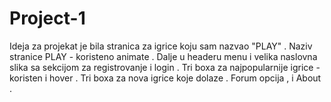 # Project-1
Ideja za projekat je bila stranica za igrice koju sam nazvao "PLAY" .
Naziv stranice PLAY - koristeno animate .
Dalje u headeru menu i velika naslovna slika sa sekcijom za registrovanje i login .
Tri boxa za najpopularnije igrice - koristen i hover . 
Tri boxa za nova igrice koje dolaze .
Forum opcija ,
i About . 
